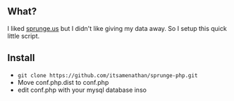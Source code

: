 ## What?
I liked [sprunge.us](https://github.com/itsamenathan/sprunge-php.git) but I didn't like giving my data away.  So I setup this quick little script.

## Install
* ```git clone https://github.com/itsamenathan/sprunge-php.git```
* Move conf.php.dist to conf.php
* edit conf.php with your mysql database inso